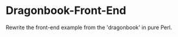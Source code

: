 Dragonbook-Front-End
====================

Rewrite the front-end example from the 'dragonbook' in pure Perl.